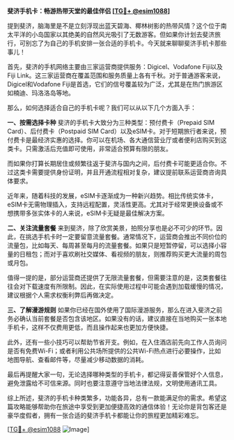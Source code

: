 **斐济手机卡：畅游热带天堂的最佳伴侣 [[TG💪+ @esim1088](https://t.me/s/esim1088)]**

提到斐济，脑海里是不是立刻浮现出蓝天碧海、椰林树影的热带风情？这个位于南太平洋的小岛国家以其绝美的自然风光吸引了无数游客。但如果你计划去斐济旅行，可别忘了为自己的手机安排一张合适的手机卡。今天就来聊聊斐济手机卡那些事儿！

首先，斐济的手机网络主要由三家运营商提供服务：Digicel、Vodafone Fiji以及Fiji Link。这三家运营商在覆盖范围和服务质量上各有千秋。对于普通游客来说，Digicel和Vodafone Fiji是首选，它们的信号覆盖较为广泛，尤其是在热门旅游区如楠迪、玛洛洛岛等地。

那么，如何选择适合自己的手机卡呢？我们可以从以下几个方面入手：

**一、按需选择卡种**
斐济的手机卡大致分为三种类型：预付费卡（Prepaid SIM Card）、后付费卡（Postpaid SIM Card）以及eSIM卡。对于短期旅行者来说，预付费卡是最经济实惠的选择。你可以在机场、各大通信营业厅或者便利店购买到这类卡。只需激活后充值即可使用，非常适合预算有限的朋友。

而如果你打算长期居住或频繁往返于斐济与国内之间，后付费卡可能更适合你。不过这类卡需要提供身份证明，并且开通流程相对复杂，建议提前联系运营商咨询具体要求。

近年来，随着科技的发展，eSIM卡逐渐成为一种新兴趋势。相比传统实体卡，eSIM卡无需物理插入，支持远程配置，灵活性更高。尤其对于经常更换设备或不想携带多张实体卡的人来说，eSIM卡无疑是最佳解决方案。

**二、关注流量套餐**
来到斐济，除了欣赏美景，拍照分享也是必不可少的环节。因此，在挑选手机卡时一定要留意流量套餐。通常情况下，运营商会推出不同价位的流量包，比如每天、每周甚至每月的流量套餐。如果只是短暂停留，可以选择小容量的日租包；而对于喜欢刷社交媒体、看视频的朋友，则推荐购买更大流量的周包或月包。

值得一提的是，部分运营商还提供了无限流量套餐，但需要注意的是，这类套餐往往会对下载速度有所限制。因此，在实际使用过程中可能会遇到加载缓慢的情况，建议根据个人需求权衡利弊后再做决定。

**三、了解漫游规则**
如果你已经在国外使用了国际漫游服务，那么在进入斐济之前务必确认当前套餐是否包含该地区。如果没有的话，建议直接在当地购买一张本地手机卡，这样不仅费用更低，而且操作起来也更加方便快捷。

此外，还有一些小技巧可以帮助节省开支。例如，在入住酒店前先向工作人员询问是否有免费Wi-Fi；或者利用公共场所提供的公共Wi-Fi热点进行必要操作，比如地图导航、查看邮件等，尽量减少移动数据的消耗。

最后再提醒大家一句，无论选择哪种类型的手机卡，都记得妥善保管好个人信息，避免泄露给不可信来源。同时也要注意遵守当地法律法规，文明使用通讯工具。

综上所述，斐济的手机卡种类繁多，功能各异，总有一款能满足你的需求。希望这篇攻略能够帮助你在旅途中享受到更加便捷高效的通信体验！无论你是背包客还是豪华度假者，拥有一张合适的斐济手机卡都能让你的旅程更加精彩难忘。

[[TG💪+ @esim1088](https://t.me/s/esim1088) ![Image](https://i.postimg.cc/4NQfJmqS/Snipaste-2025-05-13-00-14-12.png)]